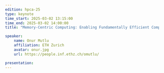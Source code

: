 ```yaml
---
edition: hpca-25
type: keynote
time_start: 2025-03-02 13:15:00
time_end: 2025-03-02 14:00:00
title: "Memory-Centric Computing: Enabling Fundamentally Efficient Computing Systems"

speaker:
    name: Onur Mutlu
    affiliation: ETH Zurich
    avatar: onur.jpg  
    url: https://people.inf.ethz.ch/omutlu/

presentation: 
---
```



